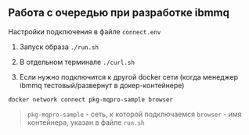 ## Работа с очередью при разработке ibmmq

Настройки подключения в файле `connect.env`


1. Запуск образа
`./run.sh`

2. В отдельном терминале 
`./curl.sh`

3. Если нужно подключится к другой docker сети 
(когда менеджер ibmmq тестовый/развернут в докер-контейнере)

`docker network connect pkg-mqpro-sample browser`

> `pkg-mqpro-sample` - сеть, к которой подключаемся
> `browser` - имя контейнера, указан в файле `run.sh`
